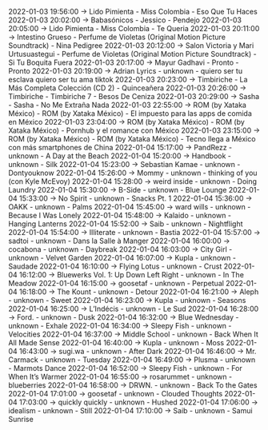 2022-01-03 19:56:00 -> Lido Pimienta - Miss Colombia - Eso Que Tu Haces
2022-01-03 20:02:00 -> Babasónicos - Jessico - Pendejo
2022-01-03 20:05:00 -> Lido Pimienta - Miss Colombia - Te Queria
2022-01-03 20:11:00 -> Intestino Grueso - Perfume de Violetas (Original Motion Picture Soundtrack) - Nina Pedigree
2022-01-03 20:12:00 -> Salon Victoria y Mari Urtusuastegui - Perfume de Violetas (Original Motion Picture Soundtrack) - Si Tu Boquita Fuera
2022-01-03 20:17:00 -> Mayur Gadhavi - Pronto - Pronto
2022-01-03 20:19:00 -> Adrian Lyrics - unknown - quiero ser tu esclava quiero ser tu ama tiktok
2022-01-03 20:23:00 -> Timbiriche - La Más Completa Colección (CD 2) - Quinceañera
2022-01-03 20:26:00 -> Timbiriche - Timbiriche 7 - Besos De Ceniza
2022-01-03 20:29:00 -> Sasha - Sasha - No Me Extraña Nada
2022-01-03 22:55:00 -> ROM (by Xataka México) - ROM (by Xataka México) - El impuesto para las apps de comida en México
2022-01-03 23:04:00 -> ROM (by Xataka México) - ROM (by Xataka México) - Pornhub y el romance con México
2022-01-03 23:15:00 -> ROM (by Xataka México) - ROM (by Xataka México) - Tecno llega a México con más smartphones de China
2022-01-04 15:17:00 -> PandRezz - unknown - A Day at the Beach
2022-01-04 15:20:00 -> Handbook - unknown - Silk
2022-01-04 15:23:00 -> Sebastian Kamae - unknown - Dontyouknow
2022-01-04 15:26:00 -> Mommy - unknown - thinking of you (con Kyle McEvoy)
2022-01-04 15:28:00 -> weird inside - unknown - Doing Laundry
2022-01-04 15:30:00 -> B-Side - unknown - Blue Lounge
2022-01-04 15:33:00 -> No Spirit - unknown - Snacks Pt. 1
2022-01-04 15:36:00 -> OAKK - unknown - Palms
2022-01-04 15:45:00 -> ward wills - unknown - Because I Was Lonely
2022-01-04 15:48:00 -> Kalaido - unknown - Hanging Lanterns
2022-01-04 15:52:00 -> Saib - unknown - Nightflight
2022-01-04 15:54:00 -> Illiterate - unknown - Bastia
2022-01-04 15:57:00 -> sadtoi - unknown - Dans la Salle à Manger
2022-01-04 16:00:00 -> cocabona - unknown - Daybreak
2022-01-04 16:03:00 -> City Girl - unknown - Velvet Garden
2022-01-04 16:07:00 -> Kupla - unknown - Saudade
2022-01-04 16:10:00 -> Flying Lotus - unknown - Crust
2022-01-04 16:12:00 -> Bluewerks Vol. 1: Up Down Left Right - unknown - In The Meadow
2022-01-04 16:15:00 -> goosetaf - unknown - Perpetual
2022-01-04 16:18:00 -> The Kount - unknown - Detour
2022-01-04 16:21:00 -> Aleph - unknown - Sweet
2022-01-04 16:23:00 -> Kupla - unknown - Seasons
2022-01-04 16:25:00 -> L’Indécis - unknown - Le Sud
2022-01-04 16:28:00 -> Ford. - unknown - Dusk
2022-01-04 16:32:00 -> Blue Wednesday - unknown - Exhale
2022-01-04 16:34:00 -> Sleepy Fish - unknown - Velocities
2022-01-04 16:37:00 -> Middle School - unknown - Back When It All Made Sense
2022-01-04 16:40:00 -> Kupla - unknown - Moss
2022-01-04 16:43:00 -> sugi.wa - unknown - After Dark
2022-01-04 16:46:00 -> Mr. Carmack - unknown - Tuesday
2022-01-04 16:49:00 -> Plusma - unknown - Marmots Dance
2022-01-04 16:52:00 -> Sleepy Fish - unknown - For When It’s Warmer
2022-01-04 16:55:00 -> rosarummet - unknown - blueberries
2022-01-04 16:58:00 -> DRWN. - unknown - Back To the Gates
2022-01-04 17:01:00 -> goosetaf - unknown - Clouded Thoughts
2022-01-04 17:03:00 -> quickly quickly - unknown - Hushed
2022-01-04 17:06:00 -> idealism - unknown - Still
2022-01-04 17:10:00 -> Saib - unknown - Samui Sunrise
